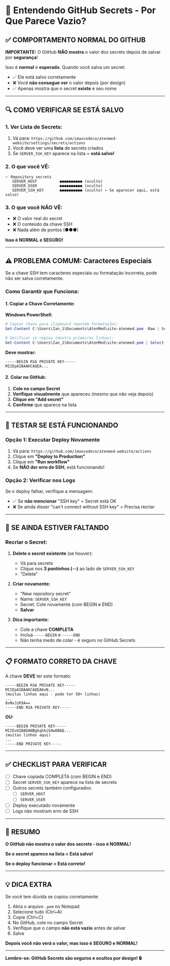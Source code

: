 # 🔐 Entendendo GitHub Secrets - Por Que Parece Vazio?

## ✅ COMPORTAMENTO NORMAL DO GITHUB

**IMPORTANTE:** O GitHub **NÃO mostra** o valor dos secrets depois de salvar por **segurança**!

Isso é **normal** e **esperado**. Quando você salva um secret:
- ✅ Ele está salvo corretamente
- ❌ Você **não consegue ver** o valor depois (por design)
- ✅ Apenas mostra que o secret **existe** e seu nome

---

## 🔍 COMO VERIFICAR SE ESTÁ SALVO

### **1. Ver Lista de Secrets:**

1. Vá para: `https://github.com/imaxcodeco/atenmed-website/settings/secrets/actions`
2. Você deve ver uma **lista** de secrets criados
3. Se `SERVER_SSH_KEY` aparece na lista = **está salvo!**

### **2. O que você VÊ:**
```
✅ Repository secrets
   SERVER_HOST          ●●●●●●●●●● (oculto)
   SERVER_USER          ●●●●●●●●●● (oculto)
   SERVER_SSH_KEY       ●●●●●●●●●● (oculto) ← Se aparecer aqui, está salvo!
```

### **3. O que você NÃO VÊ:**
- ❌ O valor real do secret
- ❌ O conteúdo da chave SSH
- ❌ Nada além de pontos (●●●)

**Isso é NORMAL e SEGURO!**

---

## ⚠️ PROBLEMA COMUM: Caracteres Especiais

Se a chave SSH tem caracteres especiais ou formatação incorreta, pode não ser salva corretamente.

### **Como Garantir que Funciona:**

#### **1. Copiar a Chave Corretamente:**

**Windows PowerShell:**
```powershell
# Copiar chave para clipboard (mantém formatação):
Get-Content C:\Users\Ian_1\Documents\AtenMed\site-atenmed.pem -Raw | Set-Clipboard

# Verificar se copiou (mostra primeiras linhas):
Get-Content C:\Users\Ian_1\Documents\AtenMed\site-atenmed.pem | Select-Object -First 3
```

**Deve mostrar:**
```
-----BEGIN RSA PRIVATE KEY-----
MIIEpAIBAAKCAQEA...
```

#### **2. Colar no GitHub:**

1. **Cole no campo Secret**
2. **Verifique visualmente** que apareceu (mesmo que não veja depois)
3. **Clique em "Add secret"**
4. **Confirme** que aparece na lista

---

## 🧪 TESTAR SE ESTÁ FUNCIONANDO

### **Opção 1: Executar Deploy Novamente**

1. Vá para: `https://github.com/imaxcodeco/atenmed-website/actions`
2. Clique em **"Deploy to Production"**
3. Clique em **"Run workflow"**
4. Se **NÃO der erro de SSH**, está funcionando!

### **Opção 2: Verificar nos Logs**

Se o deploy falhar, verifique a mensagem:
- ✅ Se **não mencionar** "SSH key" = Secret está OK
- ❌ Se ainda disser "can't connect without SSH key" = Precisa recriar

---

## 🔧 SE AINDA ESTIVER FALTANDO

### **Recriar o Secret:**

1. **Delete o secret existente** (se houver):
   - Vá para secrets
   - Clique nos **3 pontinhos (⋯)** ao lado de `SERVER_SSH_KEY`
   - "Delete"

2. **Criar novamente:**
   - "New repository secret"
   - Name: `SERVER_SSH_KEY`
   - Secret: Cole novamente (com BEGIN e END)
   - **Salvar**

3. **Dica importante:**
   - Cole a chave **COMPLETA**
   - Inclua `-----BEGIN` e `-----END`
   - Não tenha medo de colar - é seguro no GitHub Secrets

---

## 📋 FORMATO CORRETO DA CHAVE

A chave **DEVE** ter este formato:

```
-----BEGIN RSA PRIVATE KEY-----
MIIEpAIBAAKCAQEA6vN...
(muitas linhas aqui - pode ter 50+ linhas)
...
8vNxJzK9A==
-----END RSA PRIVATE KEY-----
```

**OU:**

```
-----BEGIN PRIVATE KEY-----
MIIEvQIBADANBgkqhkiG9w0BAQ...
(muitas linhas aqui)
...
-----END PRIVATE KEY-----
```

---

## ✅ CHECKLIST PARA VERIFICAR

- [ ] Chave copiada COMPLETA (com BEGIN e END)
- [ ] Secret `SERVER_SSH_KEY` aparece na lista de secrets
- [ ] Outros secrets também configurados:
  - [ ] `SERVER_HOST`
  - [ ] `SERVER_USER`
- [ ] Deploy executado novamente
- [ ] Logs não mostram erro de SSH

---

## 🎯 RESUMO

**O GitHub não mostra o valor dos secrets - isso é NORMAL!**

**Se o secret aparece na lista = Está salvo!**

**Se o deploy funcionar = Está correto!**

---

## 💡 DICA EXTRA

Se você tem dúvida se copiou corretamente:

1. Abra o arquivo `.pem` no Notepad
2. Selecione tudo (Ctrl+A)
3. Copie (Ctrl+C)
4. No GitHub, cole no campo Secret
5. Verifique que o campo **não está vazio** antes de salvar
6. Salve

**Depois você não verá o valor, mas isso é SEGURO e NORMAL!**

---

**Lembre-se: GitHub Secrets são seguros e ocultos por design! 🔒**

